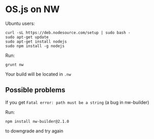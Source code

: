 # OS.js on NW

Ubuntu users:

```
curl -sL https://deb.nodesource.com/setup | sudo bash -
sudo apt-get update
sudo apt-get install nodejs
sudo npm install -g nodejs
```

Run:

```
grunt nw
```

Your build will be located in `.nw`

## Possible problems

If you get `Fatal error: path must be a string` (a bug in nw-builder)

Run:

```
npm install nw-builder@2.1.0
```

to downgrade and try again
